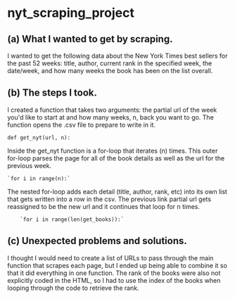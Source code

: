# nyt_scraping_project
 
## (a) What I wanted to get by scraping.

I wanted to get the following data about the New York Times best sellers for the past 52 weeks: title, author, current rank in the specified week, the date/week, and how many weeks the book has been on the list overall. 

## (b) The steps I took.

I created a function that takes two arguments: the partial url of the week you'd like to start at and how many weeks, n, back you want to go. The function opens the .csv file to prepare to write in it. 

`def get_nyt(url, n):`


Inside the get_nyt function is a for-loop that iterates (n) times. This outer for-loop parses the page for all of the book details as well as the url for the previous week. 

	`for i in range(n):`

The nested for-loop adds each detail (title, author, rank, etc) into its own list that gets written into a row in the csv. The previous link partial url gets reassigned to be the new url and it continues that loop for n times. 

		`for i in range(len(get_books)):`


## (c) Unexpected problems and solutions.

I thought I would need to create a list of URLs to pass through the main function that scrapes each page, but I ended up being able to combine it so that it did everything in one function. The rank of the books were also not explicitly coded in the HTML, so I had to use the index of the books when looping through the code to retrieve the rank.
